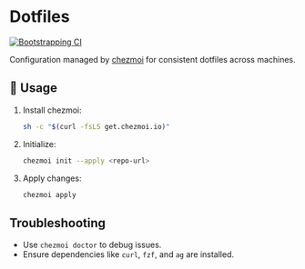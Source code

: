# Dotfiles

[![Bootstrapping CI](https://github.com/cuent/dotfiles/actions/workflows/simulate_chezmoi.yml/badge.svg)](https://github.com/cuent/dotfiles/actions/workflows/simulate_chezmoi.yml)


Configuration managed by [chezmoi](https://www.chezmoi.io/) for consistent dotfiles across machines.

## 🚀 Usage

1. Install chezmoi:
   ```sh
   sh -c "$(curl -fsLS get.chezmoi.io)"
   ```
2. Initialize:
   ```sh
   chezmoi init --apply <repo-url>
   ```
3. Apply changes:
   ```sh
   chezmoi apply
   ```

## Troubleshooting

- Use `chezmoi doctor` to debug issues.
- Ensure dependencies like `curl`, `fzf`, and `ag` are installed.
